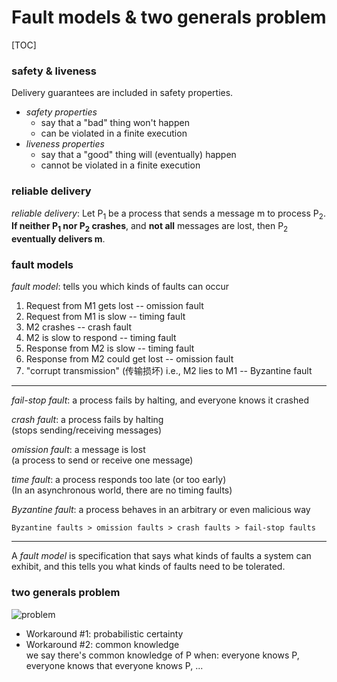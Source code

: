 # Fault models & two generals problem

[TOC]

### safety & liveness

Delivery guarantees are included in safety properties.

* *safety properties*
  * say that a "bad" thing won't happen
  * can be violated in a finite execution
* *liveness properties*
  * say that a "good" thing will (eventually) happen
  * cannot be violated in a finite execution

### reliable delivery

*reliable delivery*: Let P<sub>1</sub> be a process that sends a message m to process P<sub>2</sub>. **If neither P<sub>1</sub> nor P<sub>2</sub> crashes**, and **not all** messages are lost, then P<sub>2</sub> **eventually delivers m**.

### fault models

*fault model*: tells you which kinds of faults can occur

1. Request from M1 gets lost -- omission fault
2. Request from M1 is slow -- timing fault
3. M2 crashes -- crash fault
4. M2 is slow to respond -- timing fault
5. Response from M2 is slow -- timing fault
6. Response from M2 could get lost -- omission fault
7. "corrupt transmission" (传输损坏) i.e., M2 lies to M1 -- Byzantine fault

---

*fail-stop fault*: a process fails by halting, and everyone knows it crashed

*crash fault*: a process fails by halting<br/>(stops sending/receiving messages)

*omission fault*: a message is lost<br/>(a process to send or receive one message)

*time fault*: a process responds too late (or too early)<br/>(In an asynchronous world, there are no timing faults)

*Byzantine fault*: a process behaves in an arbitrary or even malicious way

```
Byzantine faults > omission faults > crash faults > fail-stop faults
```

---

A *fault model* is specification that says what kinds of faults a system can exhibit, and this tells you what kinds of faults need to be tolerated.

### two generals problem

![problem](https://user-images.githubusercontent.com/70138429/197460502-90f4e64f-2eab-4762-9311-b8f35b315d16.png)

* Workaround #1: probabilistic certainty
* Workaround #2: common knowledge<br/>we say there's common knowledge of P when: everyone knows P, everyone knows that everyone knows P, ...

